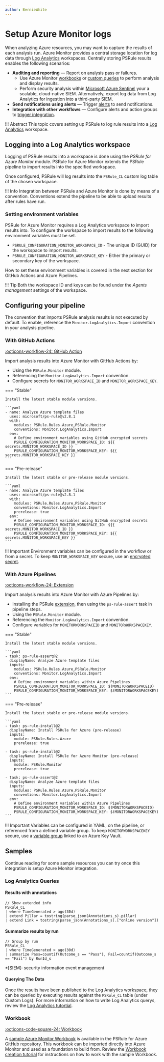 ```yaml
---
author: BernieWhite
---
```


# Setup Azure Monitor logs

When analyzing Azure resources, you may want to capture the results of each analysis run.
Azure Monitor provides a central storage location for log data through [Log Analytics][1] workspaces.
Centrally storing PSRule results enables the following scenarios:

- **Auditing and reporting** &mdash; Report on analysis pass or failures.
  - Use Azure Monitor [workbooks][4] or [custom queries][3] to perform analysis and display results.
  - Perform security analysis within [Microsoft Azure Sentinel][2] your a scalable, cloud-native SIEM.
    Alternatively, export log data from Log Analytics for ingestion into a third-party SIEM.
- **Send notifications using alerts** &mdash; Trigger [alerts][5] to send notifications.
- **Integration with other workflows** &mdash; Configure alerts and action groups to [trigger integration][6].

!!! Abstract
    This topic covers setting up PSRule to log rule results into a [Log Analytics][1] workspace.

  [1]: https://docs.microsoft.com/azure/azure-monitor/logs/log-analytics-overview
  [2]: https://docs.microsoft.com/azure/sentinel/overview
  [3]: https://docs.microsoft.com/azure/azure-monitor/logs/queries
  [4]: https://docs.microsoft.com/azure/azure-monitor/visualize/workbooks-overview
  [5]: https://docs.microsoft.com/azure/azure-monitor/alerts/alerts-log
  [6]: https://docs.microsoft.com/azure/azure-monitor/alerts/alerts-common-schema-integrations

## Logging into a Log Analytics workspace

Logging of PSRule results into a workspace is done using the _PSRule for Azure Monitor_ module.
PSRule for Azure Monitor extends the PSRule pipeline to import results into the specified workspace.

Once configured, PSRule will log results into the `PSRule_CL` custom log table of the chosen workspace.

!!! Info
    Integration between PSRule and Azure Monitor is done by means of a convention.
    Conventions extend the pipeline to be able to upload results after rules have run.

### Setting environment variables

PSRule for Azure Monitor requires a Log Analytics workspace to import results into.
To configure the workspace to import results to the following environment variables must be set.

- `PSRULE_CONFIGURATION_MONITOR_WORKSPACE_ID` - The unique ID (GUID) for the workspace to import results.
- `PSRULE_CONFIGURATION_MONITOR_WORKSPACE_KEY` - Either the primary or secondary key of the workspace.

How to set these environment variables is covered in the next section for GitHub Actions and Azure Pipelines.

!!! Tip
    Both the workspace ID and keys can be found under the _Agents management_ settings of the workspace.

## Configuring your pipeline

The convention that imports PSRule analysis results is not executed by default.
To enable, reference the `Monitor.LogAnalytics.Import` convention in your analysis pipeline.

### With GitHub Actions

[:octicons-workflow-24: GitHub Action][7]

Import analysis results into Azure Monitor with GitHub Actions by:

- Using the `PSRule.Monitor` module.
- Referencing the `Monitor.LogAnalytics.Import` convention.
- Configure secrets for `MONITOR_WORKSPACE_ID` and `MONITOR_WORKSPACE_KEY`.

=== "Stable"

    Install the latest stable module versions.

    ```yaml
    - name: Analyze Azure template files
      uses: microsoft/ps-rule@v2.8.1
      with:
        modules: PSRule.Rules.Azure,PSRule.Monitor
        conventions: Monitor.LogAnalytics.Import
      env:
        # Define environment variables using GitHub encrypted secrets
        PSRULE_CONFIGURATION_MONITOR_WORKSPACE_ID: ${{ secrets.MONITOR_WORKSPACE_ID }}
        PSRULE_CONFIGURATION_MONITOR_WORKSPACE_KEY: ${{ secrets.MONITOR_WORKSPACE_KEY }}
    ```

=== "Pre-release"

    Install the latest stable or pre-release module versions.

    ```yaml
    - name: Analyze Azure template files
      uses: microsoft/ps-rule@v2.8.1
      with:
        modules: PSRule.Rules.Azure,PSRule.Monitor
        conventions: Monitor.LogAnalytics.Import
        prerelease: true
      env:
        # Define environment variables using GitHub encrypted secrets
        PSRULE_CONFIGURATION_MONITOR_WORKSPACE_ID: ${{ secrets.MONITOR_WORKSPACE_ID }}
        PSRULE_CONFIGURATION_MONITOR_WORKSPACE_KEY: ${{ secrets.MONITOR_WORKSPACE_KEY }}
    ```

!!! Important
    Environment variables can be configured in the workflow or from a secret.
    To keep `MONITOR_WORKSPACE_KEY` secure, use an [encrypted secret][8].

  [7]: https://github.com/marketplace/actions/psrule
  [8]: https://docs.github.com/actions/reference/encrypted-secrets

### With Azure Pipelines

[:octicons-workflow-24: Extension][9]

Import analysis results into Azure Monitor with Azure Pipelines by:

- Installing the PSRule [extension][9], then using the `ps-rule-assert` task in pipeline steps.
- Using the `PSRule.Monitor` module.
- Referencing the `Monitor.LogAnalytics.Import` convention.
- Configure variables for `MONITORWORKSPACEID` and `MONITORWORKSPACEKEY`.

=== "Stable"

    Install the latest stable module versions.

    ```yaml
    - task: ps-rule-assert@2
      displayName: Analyze Azure template files
      inputs:
        modules: PSRule.Rules.Azure,PSRule.Monitor
        conventions: Monitor.LogAnalytics.Import
      env:
        # Define environment variables within Azure Pipelines
        PSRULE_CONFIGURATION_MONITOR_WORKSPACE_ID: $(MONITORWORKSPACEID)
        PSRULE_CONFIGURATION_MONITOR_WORKSPACE_KEY: $(MONITORWORKSPACEKEY)
    ```

=== "Pre-release"

    Install the latest stable or pre-release module versions.

    ```yaml
    - task: ps-rule-install@2
      displayName: Install PSRule for Azure (pre-release)
      inputs:
        module: PSRule.Rules.Azure
        prerelease: true

    - task: ps-rule-install@2
      displayName: Install PSRule for Azure Monitor (pre-release)
      inputs:
        module: PSRule.Monitor
        prerelease: true

    - task: ps-rule-assert@2
      displayName: Analyze Azure template files
      inputs:
        modules: PSRule.Rules.Azure,PSRule.Monitor
        conventions: Monitor.LogAnalytics.Import
      env:
        # Define environment variables within Azure Pipelines
        PSRULE_CONFIGURATION_MONITOR_WORKSPACE_ID: $(MONITORWORKSPACEID)
        PSRULE_CONFIGURATION_MONITOR_WORKSPACE_KEY: $(MONITORWORKSPACEKEY)
    ```

!!! Important
    Variables can be configured in YAML, on the pipeline, or referenced from a defined variable group.
    To keep `MONITORWORKSPACEKEY` secure, use a [variable group][10] linked to an Azure Key Vault.

  [9]: https://marketplace.visualstudio.com/items?itemName=bewhite.ps-rule
  [10]: https://docs.microsoft.com/azure/devops/pipelines/library/variable-groups

## Samples

Continue reading for some sample resources you can try once this integration is setup Azure Monitor integration.

### Log Analytics Queries

#### Results with annotations

```kql title="Kusto"
// Show extended info
PSRule_CL
| where TimeGenerated > ago(30d)
| extend Pillar = tostring(parse_json(Annotations_s).pillar)
| extend Link = tostring(parse_json(Annotations_s).["online version"])
```

#### Summarize results by run

```kql title="Kusto"
// Group by run
PSRule_CL
| where TimeGenerated > ago(30d)
| summarize Pass=countif(Outcome_s == "Pass"), Fail=countif(Outcome_s  == "Fail") by RunId_s
```

*[SIEM]: security information event management

#### Querying The Data

Once the results have been published to the Log Analytics workspace, they can be queried by executing
results against the `PSRule_CL` table (under Custom Logs). For more information on how to write Log
Analytics querys, review the [Log Analytics tutortial][11].

  [11]: https://docs.microsoft.com/azure/azure-monitor/logs/log-analytics-tutorial

### Workbook

[:octicons-code-square-24: Workbook][13]

A [sample Azure Monitor Workbook][13] is available in the PSRule for Azure GitHub repository.
This workbook can be imported directly into Azure Monitor and used as a foundation to build from.
Review the [Workbook creation tutorial][12] for instructions on how to work with the sample Workbook.

  [12]: https://docs.microsoft.com/azure/azure-monitor/visualize/workbooks-create-workbook
  [13]: https://github.com/Azure/PSRule.Rules.Azure/blob/main/docs/setup/workbook.json
